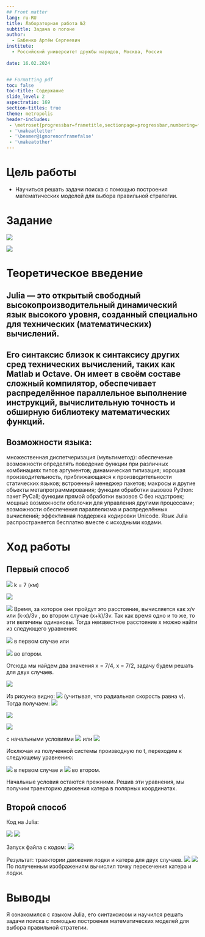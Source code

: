 ```yaml
---
## Front matter
lang: ru-RU
title: Лабораторная работа №2
subtitle: Задача о погоне
author:
  - Бабенко Артём Сергеевич
institute:
  - Российский университет дружбы народов, Москва, Россия
  
date: 16.02.2024


## Formatting pdf
toc: false
toc-title: Содержание
slide_level: 2
aspectratio: 169
section-titles: true
theme: metropolis
header-includes:
 - \metroset{progressbar=frametitle,sectionpage=progressbar,numbering=fraction}
 - '\makeatletter'
 - '\beamer@ignorenonframefalse'
 - '\makeatother'
---
```


# Цель работы

- Научиться решать задачи поиска с помощью построения математических моделей для выбора правильной стратегии.

# Задание

![](image/1.png)

![](image/2.png)

# Теоретическое введение

## Julia — это открытый свободный высокопроизводительный динамический язык высокого уровня, созданный специально для технических (математических) вычислений.

## Его синтаксис близок к синтаксису других сред технических вычислений, таких как Matlab и Octave. Он имеет в своём составе сложный компилятор, обеспечивает распределённое параллельное выполнение инструкций, вычислительную точность и обширную библиотеку математических функций.

## Возможности языка:
множественная диспетчеризация (мультиметод): обеспечение возможности определять поведение функции при различных комбинациях типов аргументов;
динамическая типизация;
хорошая производительность, приближающаяся к производительности статических языков;
встроенный менеджер пакетов;
макросы и другие объекты метапрограммирования;
функции обработки вызовов Python: пакет PyCall;
функции прямой обработки вызовов C без надстроек;
мощные возможности оболочки для управления другими процессами;
возможности обеспечения параллелизма и распределённых вычислений;
эффективная поддержка кодировки Unicode.
Язык Julia распространяется бесплатно вместе с исходными кодами.

# Ход работы

## Первый способ

![](image/3.png) k = 7 (км)

![](image/4.png)

![](image/5.png)
Время, за которое они пройдут это расстояние, вычисляется как х/v или (k-x)/3v , во втором случае (х+k)/3v. Так как время одно и то же, то эти величины одинаковы.
Тогда неизвестное расстояние х можно найти из следующего уравнения:

![](image/6.1.jpg) в первом случае или

![](image/7.1.jpg) во втором.

Отсюда мы найдем два значения х = 7/4, x = 7/2, задачу будем решать для двух случаев.

![](image/8.1.png)

Из рисунка видно:  ![](image/9.png)
(учитывая, что радиальная скорость равна v). Тогда получаем: ![](image/10.png)

![](image/11.png)

![](image/12.png) 

с начальными условиями ![](image/13.png) или ![](image/14.png)

Исключая из полученной системы производную по t, переходим к следующему уравнению: 

![](image/15.png) в первом случае и ![](image/16.png) во втором.

Начальные условия остаются прежними. Решив эти уравнения, мы получим траекторию движения катера в полярных координатах.

## Второй способ

Код на Julia:

![](image/17.png)
![](image/18.png)

Запуск файла с кодом:
![](image/19.png)

Результат: траектории движения лодки и катера для двух случаев. ![](image/20.png) ![](image/21.png) 
По полученным изображениям вычислил точку пересечения катера и лодки.


# Выводы

Я ознакомился с языком Julia, его синтаксисом и научился решать задачи поиска с помощью построения математических моделей для выбора правильной стратегии.

